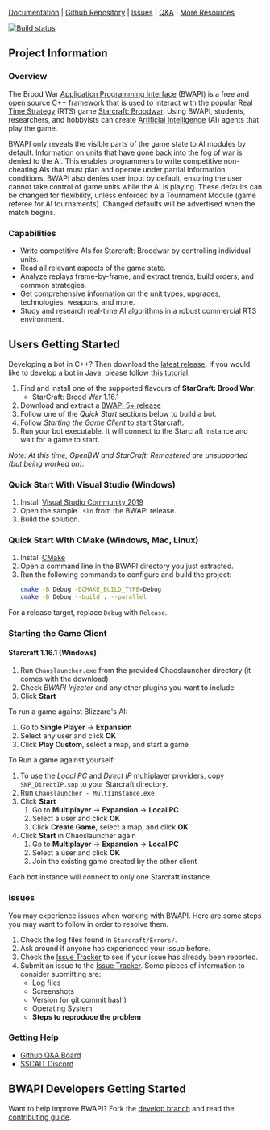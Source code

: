 [Documentation](http://bwapi.github.io/) | [Github Repository](https://github.com/bwapi/bwapi) | [Issues](https://github.com/bwapi/bwapi/issues) | [Q&A](https://github.com/bwapi/bwapi/discussions/categories/q-a) | [More Resources](https://github.com/bwapi/bwapi/wiki/Useful-Links)

[![Build status](https://ci.appveyor.com/api/projects/status/6eikd5g49co6l5ty/branch/develop?svg=true)](https://ci.appveyor.com/project/heinermann/bwapi/branch/develop)

## Project Information

### Overview

The Brood War [Application Programming Interface](https://en.wikipedia.org/wiki/Application_programming_interface) (BWAPI)
is a free and open source C++ framework that is used to interact with the popular
[Real Time Strategy](https://en.wikipedia.org/wiki/Real-time_strategy) (RTS) game
[Starcraft: Broodwar](http://www.blizzard.com/games/sc/). Using BWAPI, students, researchers, and hobbyists can
create [Artificial Intelligence](https://en.wikipedia.org/wiki/Artificial_intelligence) (AI) agents that play the game.

BWAPI only reveals the visible parts of the game state to AI modules by default. Information on units
that have gone back into the fog of war is denied to the AI. This enables programmers to write competitive
non-cheating AIs that must plan and operate under partial information conditions. BWAPI also denies
user input by default, ensuring the user cannot take control of game units while the AI is playing.
These defaults can be changed for flexibility, unless enforced by a Tournament Module (game referee for
AI tournaments). Changed defaults will be advertised when the match begins.


### Capabilities

 - Write competitive AIs for Starcraft: Broodwar by controlling individual units.
 - Read all relevant aspects of the game state.
 - Analyze replays frame-by-frame, and extract trends, build orders, and common strategies.
 - Get comprehensive information on the unit types, upgrades, technologies, weapons, and more.
 - Study and research real-time AI algorithms in a robust commercial RTS environment.

 
## Users Getting Started
Developing a bot in C++? Then download the [latest release](https://github.com/bwapi/bwapi/releases). If you would like to develop a bot in Java, please follow [this tutorial](http://sscaitournament.com/index.php?action=tutorial).

1. Find and install one of the supported flavours of **StarCraft: Brood War**:
   - StarCraft: Brood War 1.16.1
2. Download and extract a [BWAPI 5+ release](https://github.com/bwapi/bwapi/releases)
3. Follow one of the *Quick Start* sections below to build a bot.
4. Follow *Starting the Game Client* to start Starcraft.
5. Run your bot executable. It will connect to the Starcraft instance and wait for a game to start.

*Note: At this time, OpenBW and StarCraft: Remastered are unsupported (but being worked on).*

### Quick Start With Visual Studio (Windows)

1. Install [Visual Studio Community 2019](https://visualstudio.microsoft.com/vs/)
2. Open the sample `.sln` from the BWAPI release.
3. Build the solution.

### Quick Start With CMake (Windows, Mac, Linux)

1. Install [CMake](https://cmake.org/)
2. Open a command line in the BWAPI directory you just extracted.
3. Run the following commands to configure and build the project:
    ```sh
    cmake -B Debug -DCMAKE_BUILD_TYPE=Debug
    cmake -B Debug --build . --parallel
    ```

For a release target, replace `Debug` with `Release`.

### Starting the Game Client

#### Starcraft 1.16.1 (Windows)
1. Run `Chaoslauncher.exe` from the provided Chaoslauncher directory (it comes with the download)
2. Check *BWAPI Injector* and any other plugins you want to include
3. Click **Start**

To run a game against Blizzard's AI:
  1. Go to **Single Player** -> **Expansion**
  2. Select any user and click **OK**
  3. Click **Play Custom**, select a map, and start a game

To Run a game against yourself:
  1. To use the *Local PC* and *Direct IP* multiplayer providers, copy `SNP_DirectIP.snp` to your Starcraft directory.
  2. Run `Chaoslauncher - MultiInstance.exe`
  3. Click **Start**
      1. Go to **Multiplayer** -> **Expansion** -> **Local PC**
      2. Select a user and click **OK**
      3. Click **Create Game**, select a map, and click **OK**
  4. Click **Start** in Chaoslauncher again
      1. Go to **Multiplayer** -> **Expansion** -> **Local PC**
      2. Select a user and click **OK**
      3. Join the existing game created by the other client

Each bot instance will connect to only one Starcraft instance.

### Issues
You may experience issues when working with BWAPI. Here are some steps you may want to follow in order to resolve them.
1. Check the log files found in `Starcraft/Errors/`.
2. Ask around if anyone has experienced your issue before.
3. Check the [Issue Tracker](https://github.com/bwapi/bwapi/issues) to see if your issue has already been reported.
4. Submit an issue to the [Issue Tracker](https://github.com/bwapi/bwapi/issues). Some pieces of information to consider submitting are:
   - Log files
   - Screenshots
   - Version (or git commit hash)
   - Operating System
   - **Steps to reproduce the problem**

### Getting Help
- [Github Q&A Board](https://github.com/bwapi/bwapi/discussions/categories/q-a)
- [SSCAIT Discord](https://discordapp.com/invite/w9wRRrF)

## BWAPI Developers Getting Started
Want to help improve BWAPI? Fork the [develop branch](https://github.com/bwapi/bwapi/tree/develop) and read the [contributing guide](https://github.com/bwapi/bwapi/blob/main/CONTRIBUTING.md).


